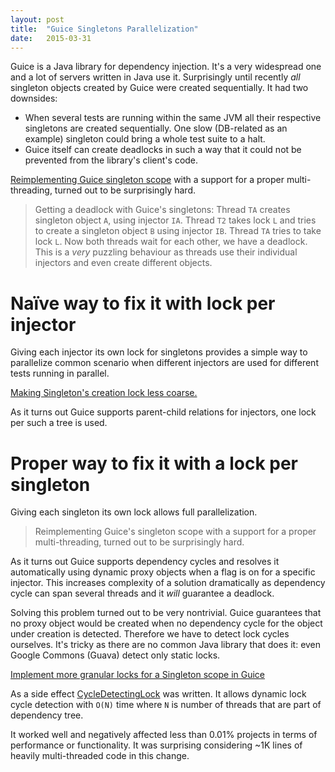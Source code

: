 ```yaml
---
layout: post
title:  "Guice Singletons Parallelization"
date:   2015-03-31
---
```


Guice is a Java library for dependency injection. It's a very widespread one
and a lot of servers written in Java use it. Surprisingly until recently
*all* singleton objects created by Guice were created sequentially.
It had two downsides:

  * When several tests are running within the same JVM all their respective
    singletons are created sequentially. One slow (DB-related as an example)
    singleton could bring a whole test suite to a halt.
  * Guice itself can create deadlocks in such a way that it could not be
    prevented from the library's client's code.

[Reimplementing Guice singleton scope](https://github.com/google/guice/commits?author=timofeyb)
with a support for a proper multi-threading, turned out to be surprisingly hard.

> Getting a deadlock with Guice's singletons: Thread `TA` creates singleton 
  object `A`, using injector `IA`. Thread `T2` takes lock `L` and tries to 
  create a singleton object `B` using injector `IB`. Thread `TA` tries to
  take lock `L`. Now both threads wait for each other, we have a deadlock.
  This is a *very* puzzling behaviour as threads use their individual 
  injectors and even create different objects.


# Naïve way to fix it with lock per injector

Giving each injector its own lock for singletons provides a simple way
to parallelize common scenario when different injectors are used for
different tests running in parallel.

[Making Singleton's creation lock less coarse.](https://github.com/google/guice/commit/d7aa953d088f4955789051414bcd6134437afa17)

As it turns out Guice supports parent-child relations for injectors,
one lock per such a tree is used.


# Proper way to fix it with a lock per singleton

Giving each singleton its own lock allows full parallelization.

> Reimplementing Guice's singleton scope with a support for a proper
  multi-threading, turned out to be surprisingly hard.

As it turns out Guice supports dependency cycles and resolves it automatically
using dynamic proxy objects when a flag is on for a specific injector.
This increases complexity of a solution dramatically as dependency
cycle can span several threads and it *will* guarantee a deadlock.

Solving this problem turned out to be very nontrivial. Guice guarantees
that no proxy object would be created when no dependency cycle for the
object under creation is detected. Therefore we have to detect lock
cycles ourselves. It's tricky as there are no common Java library that does it:
even Google Commons (Guava) detect only static locks.

[Implement more granular locks for a Singleton scope in Guice](https://github.com/google/guice/commit/5e6c93348c4250012801b6e41753789d760f06e4)

As a side effect 
[CycleDetectingLock](https://github.com/google/guice/blob/master/core/src/com/google/inject/internal/CycleDetectingLock.java)
was written. It allows dynamic lock cycle detection with `O(N)` time where
`N` is number of threads that are part of dependency tree.

It worked well and negatively affected less than 
0.01% projects in terms of performance or functionality. It was surprising
considering ~1K lines of heavily multi-threaded code in this change.
